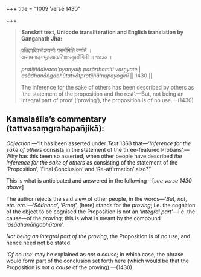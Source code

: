 +++
title = "1009 Verse 1430"

+++
> **Sanskrit text, Unicode transliteration and English translation by Ganganath Jha:** 
>
> प्रतिज्ञादिवचोऽप्यन्यैः परार्थमिति वर्ण्यते ।  
> असाधनाङ्गभूतत्वात्प्रतिज्ञाऽनुपयोगिनी ॥ १४३० ॥ 
>
> *pratijñādivaco'pyanyaiḥ parārthamiti varṇyate* \|  
> *asādhanāṅgabhūtatvātpratijñā'nupayoginī* \|\| 1430 \|\| 
>
> The inference for the sake of others has been described by others as ‘the statement of the proposition and the rest’.—But, not being an integral part of proof (‘proving’), the proposition is of no use.—(1430)



## Kamalaśīla’s commentary (tattvasaṃgrahapañjikā):

*Objection*:—“It has been asserted under *Text* 1363 that—‘*Inference for the sake of others* consists in the statement of the three-featured Probans’.—Why has this been so asserted, when other people have described *the Inference for the sake of others* as consisting of the statement of the ‘Proposition’, ‘Final Conclusion’ and ‘Re-affirmation’ also?”

This is what is anticipated and answered in the following—[*see verse 1430 above*]

The author rejects the said view of other people, in the words—‘*But, not*, *etc. etc*.’—‘*Sādhana*’, ‘*Proof*’, (here) stands for the *proving*; i.e. the cognition of the object to be cognised the Proposition is not an ‘*integral part*’—i.e. the cause—of the *proving*; this is what is meant by the compound ‘*asādhanāṅgabhūtam*’.

*Not being an integral part of the proving*, the Proposition is of no use, and hence need not be stated.

‘*Of no use*’ may he explained as *not a cause*; in which case, the phrase would form part of the conclusion set forth here (which would be that the Proposition is *not a cause* of the proving).—(1430)


